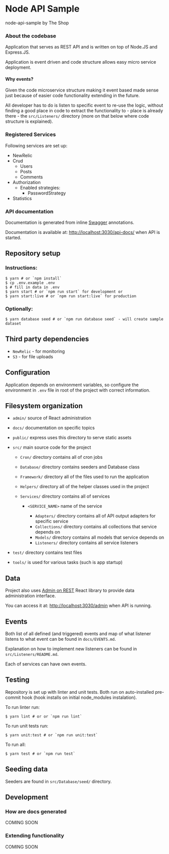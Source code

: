 # Node API Sample

node-api-sample by The Shop

### About the codebase

Application that serves as REST API and is written on top of Node.JS and Express.JS.

Application is event driven and code structure allows easy micro service deployment.

#### Why events?

Given the code microservice structure making it event based made sense just because of easier code functionality
extending in the future.

All developer has to do is listen to specific event to re-use the logic, without finding
a good place in code to extract the functionality to - place is already there - the `src/Listeners/` directory (more
on that below where code structure is explained).

### Registered Services

Following services are set up:


 - NewRelic
 - Crud
   - Users
   - Posts
   - Comments
 - Authorization
   - Enabled strategies: 
     - PasswordStrategy
 - Statistics

### API documentation

Documentation is generated from inline [Swagger](https://swagger.io/) annotations.

Documentation is available at: [http://localhost:3030/api-docs/](http://localhost:3030/api-docs/) when API is started.

## Repository setup

### Instructions:

    $ yarn # or `npm install`
    $ cp .env.example .env
    $ # fill in data in .env
    $ yarn start # or `npm run start` for development or
    $ yarn start:live # or `npm run start:live` for production

### Optionally:

    $ yarn database seed # or `npm run database seed` - will create sample dataset

## Third party dependencies

 - `NewRelic` - for monitoring
 - `S3` - for file uploads

## Configuration

Application depends on environment variables, so configure the
environment in `.env` file in root of the project with correct
information.

## Filesystem organization

 - `admin/` source of React administration
 - `docs/` documentation on specific topics
 - `public/` express uses this directory to serve static assets
 - `src/` main source code for the project

   - `Cron/` directory contains all of cron jobs
   - `Database/` directory contains seeders and Database class
   - `Framework/` directory all of the files used to run the application
   - `Helpers/` directory all of the helper classes used in the project
   - `Services/` directory contains all of services

     - `<SERVICE_NAME>` name of the service

        - `Adapters/` directory contains all of API output adapters for specific service
        - `Collections/` directory contains all collections that service depends on
        - `Models/` directory contains all models that service depends on
        - `Listeners/` directory contains all service listeners

 - `test/` directory contains test files
 - `tools/` is used for various tasks (such is app startup)

## Data

Project also uses [Admin on REST](https://marmelab.com/admin-on-rest/) React library to provide data administration interface.

You can access it at: [http://localhost:3030/admin](http://localhost:3030/admin) when API is running.

## Events

Both list of all defined (and triggered) events and map of what listener listens to what event can be found in `docs/EVENTS.md`.

Explanation on how to implement new listeners can be found in `src/Listeners/README.md`.

Each of services can have own events.

## Testing

Repository is set up with linter and unit tests. Both run on auto-installed pre-commit hook (hook installs on initial
node_modules instalation).

To run linter run:

    $ yarn lint # or or `npm run lint`

To run unit tests run:

    $ yarn unit:test # or `npm run unit:test`

To run all:

    $ yarn test # or `npm run test`

## Seeding data

Seeders are found in `src/Database/seed/` directory.

## Development

### How are docs generated

COMING SOON

### Extending functionality

COMING SOON
